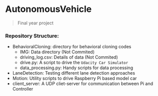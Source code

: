 # AutonomousVehicle
> Final year project

### Repository Structure:
- BehavioralCloning: directory for behavioral cloning codes
  - IMG: Data directory (Not Commited)
  - driving_log.csv: Details of data (Not Commited)
  - drive.py: A script to drive the `Udacity Car Simulator`
  - data_processing.py: Handy scripts for data processing
- LaneDetection: Testing different lane detection approaches
- Motion: Utility scripts to drive Raspberry Pi based model car
- client_server: A UDP cliet-server for communication between Pi and Controller
